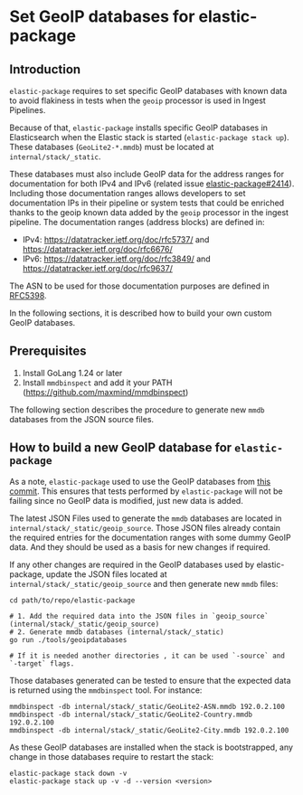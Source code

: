 # Set GeoIP databases for elastic-package

## Introduction

`elastic-package` requires to set specific GeoIP databases with known data to avoid flakiness in tests
when the `geoip` processor is used in Ingest Pipelines.

Because of that, `elastic-package` installs specific GeoIP databases in Elasticsearch when the Elastic stack is started (`elastic-package stack up`).
These databases (`GeoLite2-*.mmdb`) must be located at `internal/stack/_static`.

These databases must also include GeoIP data for the address ranges for documentation for both IPv4 and IPv6 (related issue [elastic-package#2414](https://github.com/elastic/elastic-package/issues/2414)).
Including those documentation ranges allows developers to set documentation IPs in their pipeline or
system tests that could be enriched thanks to the geoip known data added by the `geoip` processor in the ingest pipeline.
The documentation ranges (address blocks) are defined in:
- IPv4: https://datatracker.ietf.org/doc/rfc5737/ and https://datatracker.ietf.org/doc/rfc6676/
- IPv6: https://datatracker.ietf.org/doc/rfc3849/ and https://datatracker.ietf.org/doc/rfc9637/

The ASN to be used for those documentation purposes are defined in [RFC5398](https://datatracker.ietf.org/doc/rfc5398/).

In the following sections, it is described how to build your own custom GeoIP databases.

## Prerequisites

1. Install GoLang 1.24 or later
2. Install `mmdbinspect` and add it your PATH (https://github.com/maxmind/mmdbinspect)

The following section describes the procedure to generate new `mmdb` databases from the JSON source files.

## How to build a new GeoIP database for `elastic-package`

As a note, `elastic-package` used to use the GeoIP databases from
[this commit](https://github.com/maxmind/MaxMind-DB/blob/2bf1713b3b5adcb022cf4bb77eb0689beaadcfef/test-data).
This ensures that tests performed by `elastic-package` will not be failing since no GeoIP data is modified, just new data is added.

The latest JSON Files used to generate the `mmdb` databases are located in `internal/stack/_static/geoip_source`.
Those JSON files already contain the required entries for the documentation ranges with some dummy GeoIP data. And they should be
used as a basis for new changes if required.

If any other changes are required in the GeoIP databases used by elastic-package, update the JSON files located at `internal/stack/_static/geoip_source`
and then generate new `mmdb` files:
```shell
cd path/to/repo/elastic-package

# 1. Add the required data into the JSON files in `geoip_source` (internal/stack/_static/geoip_source)
# 2. Generate mmdb databases (internal/stack/_static)
go run ./tools/geoipdatabases

# If it is needed another directories , it can be used `-source` and `-target` flags.
```

Those databases generated can be tested to ensure that the expected data is returned using the `mmdbinspect` tool.
For instance:
```shell
mmdbinspect -db internal/stack/_static/GeoLite2-ASN.mmdb 192.0.2.100
mmdbinspect -db internal/stack/_static/GeoLite2-Country.mmdb 192.0.2.100
mmdbinspect -db internal/stack/_static/GeoLite2-City.mmdb 192.0.2.100
```

As these GeoIP databases are installed when the stack is bootstrapped, any change in those databases require to
restart the stack:
```shell
elastic-package stack down -v
elastic-package stack up -v -d --version <version>
```
